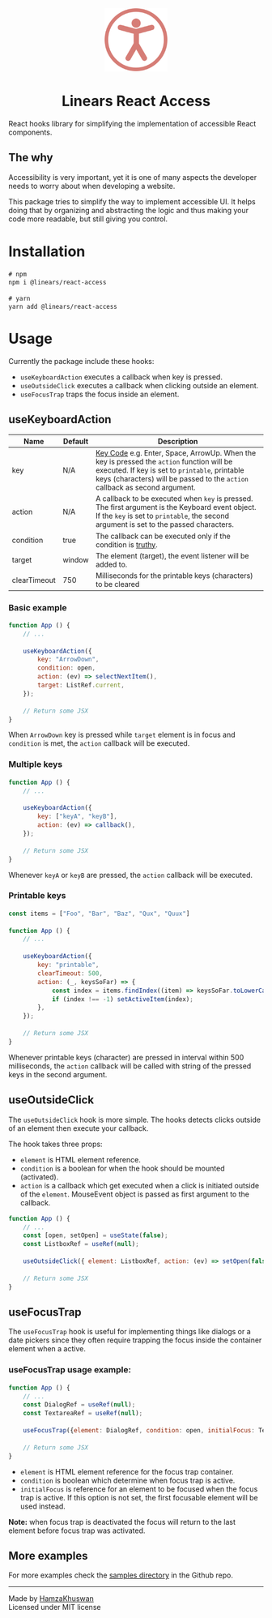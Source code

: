 <div align="center">
    <img src="./docs/react-access.png" width="124">
    <h1>Linears React Access</h1>
</div>

React hooks library for simplifying the implementation of accessible React components.


## The why
Accessibility is very important, yet it is one of many aspects the developer needs to worry about when developing a website.

This package tries to simplify the way to implement accessible UI. It helps doing that by organizing and abstracting the logic and thus making your code more readable, but still giving you control.

# Installation
```
# npm
npm i @linears/react-access

# yarn 
yarn add @linears/react-access
```

# Usage
Currently the package include these hooks:
- `useKeyboardAction` executes a callback when key is pressed.
- `useOutsideClick` executes a callback when clicking outside an element.
- `useFocusTrap` traps the focus inside an element.


## useKeyboardAction
| Name         | Default | Description                                                                                                                                                                                                                                                                                                   |
| ------------ | ------- | ------------------------------------------------------------------------------------------------------------------------------------------------------------------------------------------------------------------------------------------------------------------------------------------------------------- |
| key          | N/A     | [Key Code](https://developer.mozilla.org/en-US/docs/Web/API/KeyboardEvent/key/Key_Values) e.g. Enter, Space, ArrowUp. When the key is pressed the `action` function will be executed.  If key is set to `printable`, printable keys (characters) will be passed to the `action` callback as second argument. |
| action       | N/A     | A callback to be executed when `key` is pressed. The first argument is the Keyboard event object. If the `key` is set to `printable`, the second argument is set to the passed characters.                                                                                                                   |
| condition    | true    | The callback can be executed only if the condition is [truthy](https://developer.mozilla.org/en-US/docs/Glossary/Truthy).                                                                                                                                                                                                                                                    |
| target       | window  | The element (target), the event listener will be added to.                                                                                                                                                                                                                                                     |
| clearTimeout | 750     | Milliseconds for the printable keys (characters) to be cleared                                                                                                                                                                                                                                               |

### Basic example
```jsx
function App () {
    // ...
    
    useKeyboardAction({
        key: "ArrowDown",
        condition: open,
        action: (ev) => selectNextItem(),
        target: ListRef.current,
    });

    // Return some JSX
}
```

When `ArrowDown` key is pressed while `target` element is in focus and `condition` is met, the `action` callback will be executed.

### Multiple keys
```jsx
function App () {
    // ...
    
    useKeyboardAction({
        key: ["keyA", "keyB"],
        action: (ev) => callback(),
    });

    // Return some JSX
}
```
Whenever `keyA`  or `keyB` are pressed, the `action` callback will be executed.


### Printable keys
```jsx
const items = ["Foo", "Bar", "Baz", "Qux", "Quux"]

function App () {
    // ...
    
    useKeyboardAction({
        key: "printable",
        clearTimeout: 500,
        action: (_, keysSoFar) => {
            const index = items.findIndex((item) => keysSoFar.toLowerCase() === item.toLowerCase());
            if (index !== -1) setActiveItem(index);
        },
    });

    // Return some JSX
}
```
Whenever printable keys (character) are pressed in interval within 500 milliseconds, the `action` callback will be called with string of the pressed keys in the second argument. 

## useOutsideClick
The `useOutsideClick` hook is more simple. The hooks detects clicks outside of an element then execute your callback.

The hook takes three props:
- `element` is HTML element reference.
- `condition` is a boolean for when the hook should be mounted (activated).
- `action` is a callback which get executed when a click is initiated outside of the `element`. MouseEvent object is passed as first argument to the callback.


```jsx
function App () {
    // ...
    const [open, setOpen] = useState(false);
    const ListboxRef = useRef(null);

    useOutsideClick({ element: ListboxRef, action: (ev) => setOpen(false), condition: open });

    // Return some JSX
}
```
## useFocusTrap
The `useFocusTrap` hook is useful for implementing things like dialogs or a date pickers since they often require trapping the focus inside the container element when a active.


### useFocusTrap usage example:

```jsx
function App () {
    // ...
    const DialogRef = useRef(null);
    const TextareaRef = useRef(null);

    useFocusTrap({element: DialogRef, condition: open, initialFocus: TextareaRef});

    // Return some JSX
}
```

- `element` is HTML element reference for the focus trap container.
- `condition` is boolean which determine when focus trap is active.
- `initialFocus` is reference for an element to be focused when the focus trap is active. If this option is not set, the first focusable element will be used instead.


**Note:** when focus trap is deactivated the focus will return to the last element before focus trap was activated.

## More examples
For more examples check the [samples directory](https://github.com/linears-io/react-access/tree/main/samples) in the Github repo. 


--------
Made by [HamzaKhuswan](https://hamzakhuswan.com) \
Licensed under MIT license